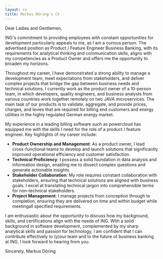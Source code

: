 ```yaml
---
layout: cv
title: Markus Döring's CV
---
```

Dear Ladies and Gentlemen,

ING's commitment to providing employees with constant opportunities for development particularly appeals to me, as I am a curious person. The advertised position as Product / Feature Engineer Business Banking, with its requirements for analytical thinking and communication skills, aligns with my competencies as a Product Owner and offers me the opportunity to broaden my horizons.

Throughout my career, I have demonstrated a strong ability to manage a development team, meet expectations from stakeholders, and deliver complex projects that bridge the gap between business needs and technical solutions. I currently work as the product owner of a 10-person team, in which developers, quality engineers, and business analysts from various countries work together remotely on two JAVA microservices. The main task of our products is to validate, aggregate, and provide prices, charges, and levies that are required for billing end customers and energy utilities in the highly regulated German energy market.

My experience in a leading billing software such as powercloud has equipped me with the skills I need for the role of a product / feature engineer. Key highlights of my career include:
- **Product Ownership and Management**: As a product owner, I lead cross-functional teams to develop and
  launch solutions that significantly improved operational efficiency and customer satisfaction.
- **Technical Proficiency**: I possess a solid foundation in data analysis and information design, enabling
  me to dissect complex questions and generate actionable insights.
- **Stakeholder Collaboration**: My role requires constant collaboration with stakeholders, ensuring that
  technical solutions are aligned with business goals. I excel at translating technical jargon into
  comprehensible terms for non-technical stakeholders.
- **Project Management**: I manage projects from conception through to completion, ensuring they are
  delivered on time and within budget while meetingall specified requirements.

I am enthusiastic about the opportunity to discuss how my background, skills, and certifications align with the needs of ING. With a solid background in software development, complemented by my sharp analytical skills and passion for technology, I am confident that I can contribute effectively to (y)our team and to the future of business banking at ING. I look forward to hearing from you.

Sincerely,
Markus Döring

<!--
### Last updated: 2024/03
-->
